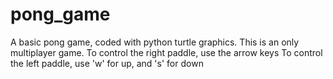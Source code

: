 # pong_game
A basic pong game, coded with python turtle graphics.
This is an only multiplayer game.
To control the right paddle, use the arrow keys
To control the left paddle, use 'w' for up, and 's' for down

